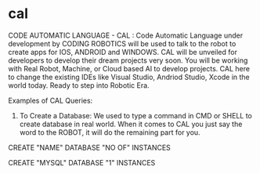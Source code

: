 # cal
 CODE AUTOMATIC LANGUAGE - CAL : Code Automatic Language under development by CODING ROBOTICS will be used to talk to the robot to create apps for IOS, ANDROID and WINDOWS.  CAL will be unveiled for developers to develop their dream projects very soon. You will be working with Real Robot, Machine, or Cloud based AI to develop projects. CAL here to change the existing IDEs like Visual Studio, Andriod Studio, Xcode in the world today. Ready to step into Robotic Era. 
 
 Examples of CAL Queries:
 
 1. To Create a Database:
 We used to type a command in CMD or SHELL to create database in real world. When it comes to CAL you just say the word to the ROBOT, it will do the remaining part for you.
 
 CREATE "NAME" DATABASE "NO OF" INSTANCES
 
 CREATE "MYSQL" DATABASE "1" INSTANCES
 
 
